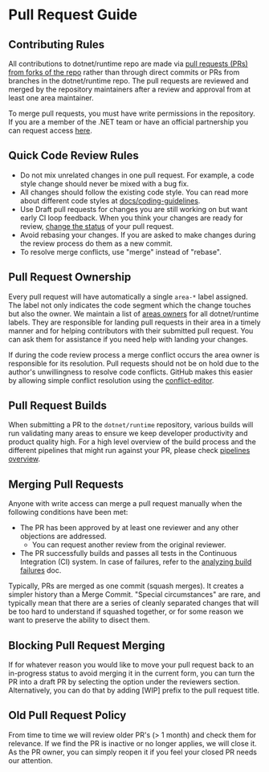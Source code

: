 # Pull Request Guide

## Contributing Rules
All contributions to dotnet/runtime repo are made via [pull requests (PRs) from forks of the repo](https://docs.github.com/en/pull-requests/collaborating-with-pull-requests/proposing-changes-to-your-work-with-pull-requests/creating-a-pull-request-from-a-fork) rather than through direct commits or PRs from branches in the dotnet/runtime repo. The pull requests are reviewed and merged by the repository maintainers after a review and approval from at least one area maintainer.

To merge pull requests, you must have write permissions in the repository. If you are a member of the .NET team or have an official partnership you can request access [here](https://repos.opensource.microsoft.com/dotnet/teams/dotnet-corefx/join/).

## Quick Code Review Rules

* Do not mix unrelated changes in one pull request. For example, a code style change should never be mixed with a bug fix.
* All changes should follow the existing code style. You can read more about different code styles at [docs/coding-guidelines](../../coding-guidelines/).
* Use Draft pull requests for changes you are still working on but want early CI loop feedback. When you think your changes are ready for review, [change the status](https://help.github.com/en/github/collaborating-with-issues-and-pull-requests/changing-the-stage-of-a-pull-request) of your pull request.
* Avoid rebasing your changes. If you are asked to make changes during the review process do them as a new commit.
* To resolve merge conflicts, use "merge" instead of "rebase".

## Pull Request Ownership

Every pull request will have automatically a single `area-*` label assigned. The label not only indicates the code segment which the change touches but also the owner. We maintain a list of [areas owners](area-owners.md) for all dotnet/runtime labels. They are responsible for landing pull requests in their area in a timely manner and for helping contributors with their submitted pull request. You can ask them for assistance if you need help with landing your changes.

If during the code review process a merge conflict occurs the area owner is responsible for its resolution. Pull requests should not be on hold due to the author's unwillingness to resolve code conflicts. GitHub makes this easier by allowing simple conflict resolution using the [conflict-editor](https://help.github.com/en/github/collaborating-with-issues-and-pull-requests/resolving-a-merge-conflict-on-github).

## Pull Request Builds

When submitting a PR to the `dotnet/runtime` repository, various builds will run validating many areas to ensure we keep developer productivity and product quality high. For a high level overview of the build process and the different pipelines that might run against your PR, please check [pipelines overview](pipelines-overview.md).

## Merging Pull Requests

Anyone with write access can merge a pull request manually when the following conditions have been met:

* The PR has been approved by at least one reviewer and any other objections are addressed.
    * You can request another review from the original reviewer.
* The PR successfully builds and passes all tests in the Continuous Integration (CI) system. In case of failures, refer to the [analyzing build failures](failure-analysis.md) doc.

Typically, PRs are merged as one commit (squash merges). It creates a simpler history than a Merge Commit. "Special circumstances" are rare, and typically mean that there are a series of cleanly separated changes that will be too hard to understand if squashed together, or for some reason we want to preserve the ability to disect them.

## Blocking Pull Request Merging

If for whatever reason you would like to move your pull request back to an in-progress status to avoid merging it in the current form, you can turn the PR into a draft PR by selecting the option under the reviewers section. Alternatively, you can do that by adding [WIP] prefix to the pull request title.

## Old Pull Request Policy

From time to time we will review older PR's (> 1 month) and check them for relevance. If we find the PR is inactive or no longer applies, we will close it. As the PR owner, you can simply reopen it if you feel your closed PR needs our attention.
